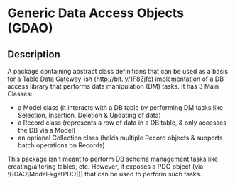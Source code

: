 # Generic Data Access Objects (GDAO)

## Description

A package containing abstract class definitions that can be used as a basis for a Table Data Gateway-ish (http://bit.ly/1F8Zjfc) implementation of a DB access library that performs data manipulation (DM)  tasks.
It has 3 Main Classes:
* a Model class (it interacts with a DB table by performing DM tasks like Selection, Insertion, Deletion & Updating of data)
* a Record class (represents a row of data in a DB table, & only accesses the DB via a Model)
* an optional Collection class (holds multiple Record objects & supports batch operations on Records)

This package isn't meant to perform DB schema management tasks like creating/altering tables, etc. However, it exposes a PDO object (via \GDAO\Model->getPDO()) that can be used to perform such tasks.
